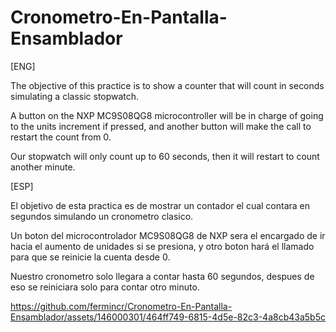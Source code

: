 # Cronometro-En-Pantalla-Ensamblador
[ENG]

The objective of this practice is to show a counter that will count in seconds simulating a classic stopwatch.

A button on the NXP MC9S08QG8 microcontroller will be in charge of going to the units increment if pressed, and another button will make the call to restart the count from 0.

Our stopwatch will only count up to 60 seconds, then it will restart to count another minute.

[ESP]

 El objetivo de esta practica es de mostrar un contador el cual contara en segundos simulando un cronometro clasico.

Un boton del microcontrolador MC9S08QG8 de NXP sera el encargado de ir hacia el aumento de unidades si se presiona, y otro boton hará el llamado para que se reinicie la cuenta desde 0.

Nuestro cronometro solo llegara a contar hasta 60 segundos, despues de eso se reiniciara solo para contar otro minuto.






https://github.com/fermincr/Cronometro-En-Pantalla-Ensamblador/assets/146000301/464ff749-6815-4d5e-82c3-4a8cb43a5b5c

